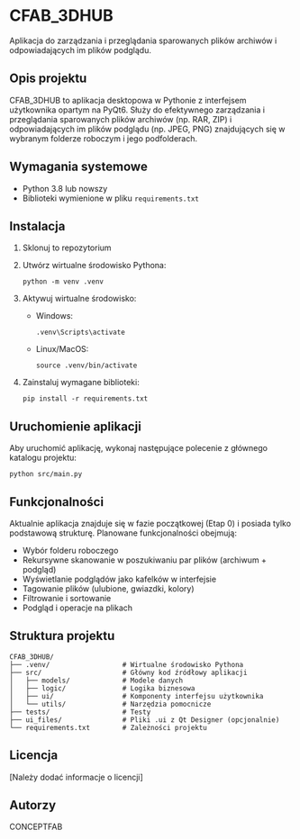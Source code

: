 # CFAB_3DHUB

Aplikacja do zarządzania i przeglądania sparowanych plików archiwów i odpowiadających im plików podglądu.

## Opis projektu

CFAB_3DHUB to aplikacja desktopowa w Pythonie z interfejsem użytkownika opartym na PyQt6. Służy do efektywnego zarządzania i przeglądania sparowanych plików archiwów (np. RAR, ZIP) i odpowiadających im plików podglądu (np. JPEG, PNG) znajdujących się w wybranym folderze roboczym i jego podfolderach.

## Wymagania systemowe

- Python 3.8 lub nowszy
- Biblioteki wymienione w pliku `requirements.txt`

## Instalacja

1. Sklonuj to repozytorium

2. Utwórz wirtualne środowisko Pythona:

   ```
   python -m venv .venv
   ```

3. Aktywuj wirtualne środowisko:

   - Windows:
     ```
     .venv\Scripts\activate
     ```
   - Linux/MacOS:
     ```
     source .venv/bin/activate
     ```

4. Zainstaluj wymagane biblioteki:
   ```
   pip install -r requirements.txt
   ```

## Uruchomienie aplikacji

Aby uruchomić aplikację, wykonaj następujące polecenie z głównego katalogu projektu:

```
python src/main.py
```

## Funkcjonalności

Aktualnie aplikacja znajduje się w fazie początkowej (Etap 0) i posiada tylko podstawową strukturę. Planowane funkcjonalności obejmują:

- Wybór folderu roboczego
- Rekursywne skanowanie w poszukiwaniu par plików (archiwum + podgląd)
- Wyświetlanie podglądów jako kafelków w interfejsie
- Tagowanie plików (ulubione, gwiazdki, kolory)
- Filtrowanie i sortowanie
- Podgląd i operacje na plikach

## Struktura projektu

```
CFAB_3DHUB/
├── .venv/                  # Wirtualne środowisko Pythona
├── src/                    # Główny kod źródłowy aplikacji
│   ├── models/             # Modele danych
│   ├── logic/              # Logika biznesowa
│   ├── ui/                 # Komponenty interfejsu użytkownika
│   └── utils/              # Narzędzia pomocnicze
├── tests/                  # Testy
├── ui_files/               # Pliki .ui z Qt Designer (opcjonalnie)
└── requirements.txt        # Zależności projektu
```

## Licencja

[Należy dodać informacje o licencji]

## Autorzy

CONCEPTFAB
